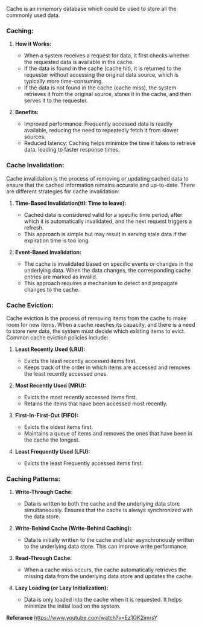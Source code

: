 Cache is an inmemory database which could be used to store all the commonly used data.

### Caching:

1. **How it Works:**
   - When a system receives a request for data, it first checks whether the requested data is available in the cache.
   - If the data is found in the cache (cache hit), it is returned to the requester without accessing the original data source, which is typically more time-consuming.
   - If the data is not found in the cache (cache miss), the system retrieves it from the original source, stores it in the cache, and then serves it to the requester.

2. **Benefits:**
   - Improved performance: Frequently accessed data is readily available, reducing the need to repeatedly fetch it from slower sources.
   - Reduced latency: Caching helps minimize the time it takes to retrieve data, leading to faster response times.

### Cache Invalidation:

Cache invalidation is the process of removing or updating cached data to ensure that the cached information remains accurate and up-to-date. There are different strategies for cache invalidation:

1. **Time-Based Invalidation(ttl: Time to leave):**
   - Cached data is considered valid for a specific time period, after which it is automatically invalidated, and the next request triggers a refresh.
   - This approach is simple but may result in serving stale data if the expiration time is too long.

2. **Event-Based Invalidation:**
   - The cache is invalidated based on specific events or changes in the underlying data. When the data changes, the corresponding cache entries are marked as invalid.
   - This approach requires a mechanism to detect and propagate changes to the cache.

### Cache Eviction:

Cache eviction is the process of removing items from the cache to make room for new items. When a cache reaches its capacity, and there is a need to store new data, the system must decide which existing items to evict. Common cache eviction policies include:

1. **Least Recently Used (LRU):**
   - Evicts the least recently accessed items first.
   - Keeps track of the order in which items are accessed and removes the least recently accessed ones.

2. **Most Recently Used (MRU):**
   - Evicts the most recently accessed items first.
   - Retains the items that have been accessed most recently.

3. **First-In-First-Out (FIFO):**
   - Evicts the oldest items first.
   - Maintains a queue of items and removes the ones that have been in the cache the longest.
  
4. **Least Frequently Used (LFU):**
   - Evicts the least Frequently accessed items first.

### Caching Patterns:

1. **Write-Through Cache:**
   - Data is written to both the cache and the underlying data store simultaneously. Ensures that the cache is always synchronized with the data store.

2. **Write-Behind Cache (Write-Behind Caching):**
   - Data is initially written to the cache and later asynchronously written to the underlying data store. This can improve write performance.

3. **Read-Through Cache:**
   - When a cache miss occurs, the cache automatically retrieves the missing data from the underlying data store and updates the cache.

4. **Lazy Loading (or Lazy Initialization):**
   - Data is only loaded into the cache when it is requested. It helps minimize the initial load on the system.

**Referance**
https://www.youtube.com/watch?v=Ez1GK2imrsY

